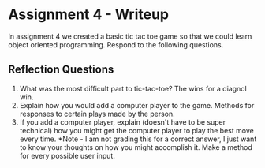 # Assignment 4 - Writeup

In assignment 4 we created a basic tic tac toe game so that we could learn object oriented programming. Respond to the following questions.

## Reflection Questions

1. What was the most difficult part to tic-tac-toe?
    The wins for a diagnol win.
2. Explain how you would add a computer player to the game.
   Methods for responses to certain plays made by the person.
3. If you add a computer player, explain (doesn't have to be super technical) how you might get the computer player to play the best move every time. *Note - I am not grading this for a correct answer, I just want to know your thoughts on how you might accomplish it.
Make a method for every possible user input.